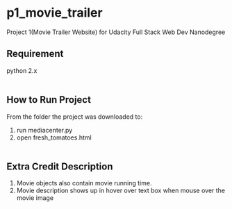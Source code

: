 # p1_movie_trailer
Project 1(Movie Trailer Website) for Udacity Full Stack Web Dev Nanodegree

Requirement
-----------------------------------------------------------------------------
python 2.x</br></br>

How to Run Project
-----------------------------------------------------------------------------
From the folder the project was downloaded to:</br>
1) run mediacenter.py</br>
2) open fresh_tomatoes.html</br></br>

Extra Credit Description
-----------------------------------------------------------------------------
1) Movie objects also contain movie running time.</br>
2) Movie description shows up in hover over text box when mouse over the movie image</br>
